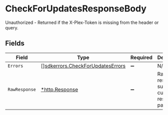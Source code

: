 # CheckForUpdatesResponseBody

Unauthorized - Returned if the X-Plex-Token is missing from the header or query.


## Fields

| Field                                                                                | Type                                                                                 | Required                                                                             | Description                                                                          |
| ------------------------------------------------------------------------------------ | ------------------------------------------------------------------------------------ | ------------------------------------------------------------------------------------ | ------------------------------------------------------------------------------------ |
| `Errors`                                                                             | [][sdkerrors.CheckForUpdatesErrors](../../models/sdkerrors/checkforupdateserrors.md) | :heavy_minus_sign:                                                                   | N/A                                                                                  |
| `RawResponse`                                                                        | [*http.Response](https://pkg.go.dev/net/http#Response)                               | :heavy_minus_sign:                                                                   | Raw HTTP response; suitable for custom response parsing                              |